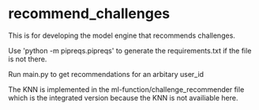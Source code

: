 # recommend_challenges
This is for developing the model engine that recommends challenges.

Use 'python -m pipreqs.pipreqs' to generate the requirements.txt if the file is not there.

Run main.py to get recommendations for an arbitary user_id

The KNN is implemented in the ml-function/challenge_recommender file which is the integrated version because the KNN is not availiable here.